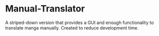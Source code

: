 # Manual-Translator
A striped-down version that provides a GUI and enough functionality to translate manga manually. Created to reduce development time.
